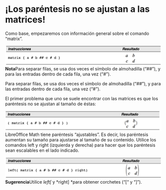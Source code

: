 
# ¡Los paréntesis no se ajustan a las matrices!

Como base, empezaremos con información general sobre el comando “matrix”.

![](img/Captura_de_pantalla_2016-11-30_a_las_11.14.36.png)<td width="700" bgcolor="#94bd5e">**Nota**</td><td width="4415">Para separar filas, se usa dos veces el símbolo de almohadilla (“##”), y para las entradas dentro de cada fila, una vez (“#”).</td>

Para separar filas, se usa dos veces el símbolo de almohadilla (“##”), y para las entradas dentro de cada fila, una vez (“#”).

El primer problema que uno se suele encontrar con las matrices es que los paréntesis no se ajustan al tamaño de éstas:

![](img/Captura_de_pantalla_2016-11-30_a_las_11.14.44.png)
LibreOffice Math tiene paréntesis “ajustables”. Es decir, los paréntesis aumentan su tamaño para ajustarse al tamaño de su contenido. Utilice los comandos left y right (izquierda y derecha) para hacer que los paréntesis sean escalables en el lado indicado.

![](img/Captura_de_pantalla_2016-11-30_a_las_11.14.54.png)<td width="16%" valign="top" bgcolor="#83caff">**Sugerencia**</td><td width="84%">Utilice *left[* y *right] *para obtener corchetes (“[“ y “]”).</td>



